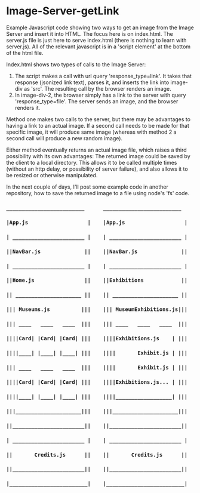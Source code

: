 # Image-Server-getLink
Example Javascript code showing two ways to get an image from the Image Server and insert it into HTML.   The focus here is on index.html.  The server.js file is just here to serve index.html (there is nothing to learn with server.js).  All of the relevant javascript is in a 'script element' at the bottom of the html file.

Index.html shows two types of calls to the Image Server:

1) The script makes a call with url query 'response_type=link'.  It takes that response (jsonized link text), parses it, and inserts the link into image-div as 'src'. The resulting call by the browser renders an image. 
2) In image-div-2, the browser simply has a link to the server with query 'response_type=file'.  The server sends an image, and the browser renders it.

Method one makes two calls to the server, but there may be advantages to having a link to an actual image.  If a second call needs to be made for that specific image, it will produce same image (whereas with method 2 a second call will produce a new random image).

Either method eventually returns an actual image file, which raises a third possibility with its own advantages: The returned image could be saved by the client to a local directory.   This allows it to be called multiple times (without an http delay, or possibility of server failure), and also allows it to be resized or otherwise manipulated.

In the next couple of days, I'll post some example code in another repository, how to save the returned image to a file using node's 'fs' code.


### ` _________________________      _________________________ `
### `|App.js                   |    |App.js                   |`
### `| _______________________ |    | _______________________ |`
### `||NavBar.js              ||    ||NavBar.js              ||`
### `| _______________________ |    | _______________________ |`
### `||Home.js                ||    ||Exhibitions            ||`
### `|| _____________________ ||    || _____________________ ||`
### `||| Museums.js          |||    ||| MuseumExhibitions.js|||`
### `||| ____   ____   ____  |||    ||| ____   ____   ____  |||`
### `||||Card| |Card| |Card| |||    ||||Exhibitions.js    | |||`
### `||||____| |____| |____| |||    ||||       Exhibit.js | |||`
### `||| ____   ____   ____  |||    ||||       Exhibit.js | |||`
### `||||Card| |Card| |Card| |||    ||||Exhibitions.js... | |||`
### `||||____| |____| |____| |||    ||||__________________| |||`
### `|||_____________________|||    |||_____________________|||`
### `||_______________________||    ||_______________________||`
### `| _______________________ |    | _______________________ |`
### `||       Credits.js      ||    ||       Credits.js      ||`
### `||_______________________||    ||_______________________||`
### `|_________________________|    |_________________________|`

